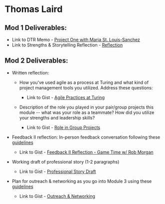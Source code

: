 # Thomas Laird

## Mod 1 Deliverables:
* Link to DTR Memo - [Project One with Maria St. Louis-Sanchez](https://gist.github.com/t6r6l5/540f39fb5a4dd0b7f622121dcf2f4622)
* Link to Strengths & Storytelling Reflection - [Reflection](https://gist.github.com/t6r6l5/cbc52a50277e815058176c3448a72916)


## Mod 2 Deliverables:
* Written reflection:
  * How you've used agile as a process at Turing and what kind of project management tools you utilized. Address these questions:
    * Link to Gist - [Agile Practices at Turing](https://gist.github.com/t6r6l5/b955ee7dcd4208dbc4130c66290567ad)

  * Description of the role you played in your pair/group projects this module -- what was your role as a teammate? How did you utilize your strengths and leadership skills?
    * Link to Gist - [Role in Group Projects](https://gist.github.com/t6r6l5/ec0b3282d10888bbe51a79bb92fd9ae5)

* Feedback II reflection: In-person feedback conversation following these [guidelines](https://github.com/turingschool/career-development-curriculum/blob/master/module_two/feedback_conversation_reflection_guidelines.md)
  * Link to Gist - [Feedback II Reflection - Game Time w/ Rob Morgan](https://gist.github.com/t6r6l5/49d2cfb4ab958390ba427a19ab464e20)

* Working draft of professional story (1-2 paragraphs)
  * Link to Gist - [Professional Story Draft](https://gist.github.com/t6r6l5/320cf10ca939cc13f9e9676121835c0f)
* Plan for outreach & networking as you go into Module 3 using these [guidelines](https://github.com/turingschool/career-development-curriculum/blob/master/module_two/outreach_networking_guidelines.md)
  * Link to Gist - [Outreach & Networking](https://gist.github.com/t6r6l5/3aa3f7a7c58af322f5a679498a346176)
